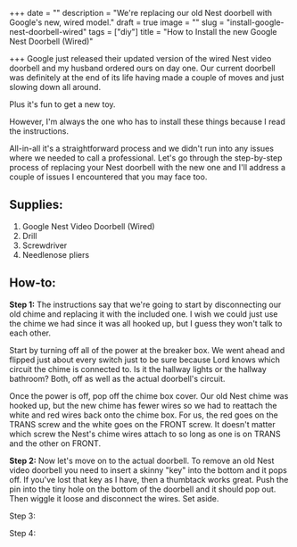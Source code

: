 +++
date = ""
description = "We're replacing our old Nest doorbell with Google's new, wired model."
draft = true
image = ""
slug = "install-google-nest-doorbell-wired"
tags = ["diy"]
title = "How to Install the new Google Nest Doorbell (Wired)"

+++
Google just released their updated version of the wired Nest video doorbell and my husband ordered ours on day one. Our current doorbell was definitely at the end of its life having made a couple of moves and just slowing down all around.

Plus it's fun to get a new toy.

However, I'm always the one who has to install these things because I read the instructions.

All-in-all it's a straightforward process and we didn't run into any issues where we needed to call a professional. Let's go through the step-by-step process of replacing your Nest doorbell with the new one and I'll address a couple of issues I encountered that you may face too.

## Supplies:

1. Google Nest Video Doorbell (Wired)
2. Drill
3. Screwdriver
4. Needlenose pliers

## How-to:

**Step 1:** The instructions say that we're going to start by disconnecting our old chime and replacing it with the included one. I wish we could just use the chime we had since it was all hooked up, but I guess they won't talk to each other.

Start by turning off all of the power at the breaker box. We went ahead and flipped just about every switch just to be sure because Lord knows which circuit the chime is connected to. Is it the hallway lights or the hallway bathroom? Both, off as well as the actual doorbell's circuit.

Once the power is off, pop off the chime box cover. Our old Nest chime was hooked up, but the new chime has fewer wires so we had to reattach the white and red wires back onto the chime box. For us, the red goes on the TRANS screw and the white goes on the FRONT screw. It doesn't matter which screw the Nest's chime wires attach to so long as one is on TRANS and the other on FRONT.

**Step 2:** Now let's move on to the actual doorbell. To remove an old Nest video doorbell you need to insert a skinny "key" into the bottom and it pops off. If you've lost that key as I have, then a thumbtack works great. Push the pin into the tiny hole on the bottom of the doorbell and it should pop out. Then wiggle it loose and disconnect the wires. Set aside.

Step 3:

Step 4: